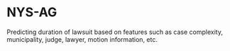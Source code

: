 # NYS-AG
Predicting duration of lawsuit based on features such as case complexity, municipality, judge, lawyer, motion information, etc.
